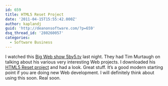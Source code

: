 ```yaml
---
id: 659
title: HTML5 Reset Project
date: '2011-04-15T15:55:42.000Z'
author: kaplandj
guid: 'http://deanonsoftware.com/?p=659'
dsq_thread_id: '280260057'
categories:
  - Software Business
---
```

I watched this [Big Web show 5by5.tv](http://5by5.tv/bigwebshow/45) last night. They had Tim Murtaugh on talking about his various very interesting Web projects. I downloaded his [HTML5 Reset project](http://html5reset.org/) and had a look. Great stuff. It’s a good modern starting point if you are doing new Web development. I will definitely think about using this soon. Real soon.
